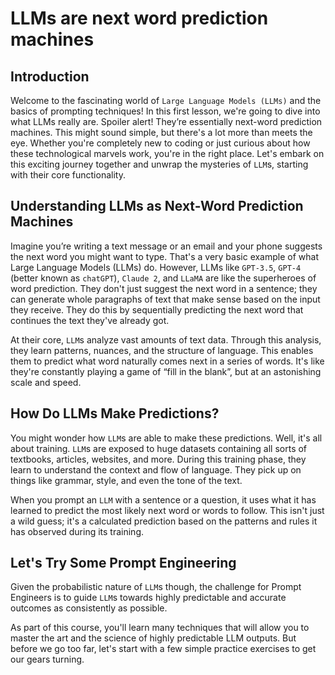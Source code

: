# LLMs are next word prediction machines

## Introduction
Welcome to the fascinating world of `Large Language Models (LLMs)` and the basics of prompting techniques! In this first lesson, we're going to dive into what LLMs really are. Spoiler alert! They’re essentially next-word prediction machines. This might sound simple, but there's a lot more than meets the eye. Whether you're completely new to coding or just curious about how these technological marvels work, you're in the right place. Let's embark on this exciting journey together and unwrap the mysteries of `LLM`s, starting with their core functionality.

## Understanding LLMs as Next-Word Prediction Machines
Imagine you’re writing a text message or an email and your phone suggests the next word you might want to type. That's a very basic example of what Large Language Models (LLMs) do. However, LLMs like `GPT-3.5`, `GPT-4` (better known as `chatGPT`), `Claude 2`, and `LLaMA` are like the superheroes of word prediction. They don't just suggest the next word in a sentence; they can generate whole paragraphs of text that make sense based on the input they receive. They do this by sequentially predicting the next word that continues the text they've already got.

At their core, `LLM`s analyze vast amounts of text data. Through this analysis, they learn patterns, nuances, and the structure of language. This enables them to predict what word naturally comes next in a series of words. It's like they're constantly playing a game of “fill in the blank”, but at an astonishing scale and speed.

## How Do LLMs Make Predictions?
You might wonder how `LLM`s are able to make these predictions. Well, it's all about training. `LLM`s are exposed to huge datasets containing all sorts of textbooks, articles, websites, and more. During this training phase, they learn to understand the context and flow of language. They pick up on things like grammar, style, and even the tone of the text.

When you prompt an `LLM` with a sentence or a question, it uses what it has learned to predict the most likely next word or words to follow. This isn't just a wild guess; it's a calculated prediction based on the patterns and rules it has observed during its training.

## Let's Try Some Prompt Engineering
Given the probabilistic nature of `LLM`s though, the challenge for Prompt Engineers is to guide `LLM`s towards highly predictable and accurate outcomes as consistently as possible.

As part of this course, you'll learn many techniques that will allow you to master the art and the science of highly predictable LLM outputs. But before we go too far, let's start with a few simple practice exercises to get our gears turning.
